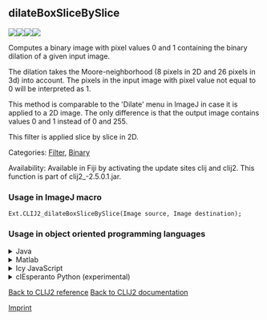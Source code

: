 ## dilateBoxSliceBySlice
<img src="images/mini_clij1_logo.png"/><img src="images/mini_clij2_logo.png"/><img src="images/mini_clijx_logo.png"/><img src="images/mini_cle_logo.png"/>

Computes a binary image with pixel values 0 and 1 containing the binary dilation of a given input image.

The dilation takes the Moore-neighborhood (8 pixels in 2D and 26 pixels in 3d) into account.
The pixels in the input image with pixel value not equal to 0 will be interpreted as 1.

This method is comparable to the 'Dilate' menu in ImageJ in case it is applied to a 2D image. The only
difference is that the output image contains values 0 and 1 instead of 0 and 255.

This filter is applied slice by slice in 2D.

Categories: [Filter](https://clij.github.io/clij2-docs/reference__filter), [Binary](https://clij.github.io/clij2-docs/reference__binary)

Availability: Available in Fiji by activating the update sites clij and clij2.
This function is part of clij2_-2.5.0.1.jar.

### Usage in ImageJ macro
```
Ext.CLIJ2_dilateBoxSliceBySlice(Image source, Image destination);
```


### Usage in object oriented programming languages



<details>

<summary>
Java
</summary>
<pre class="highlight">// init CLIJ and GPU
import net.haesleinhuepf.clij2.CLIJ2;
import net.haesleinhuepf.clij.clearcl.ClearCLBuffer;
CLIJ2 clij2 = CLIJ2.getInstance();

// get input parameters
ClearCLBuffer source = clij2.push(sourceImagePlus);
destination = clij2.create(source);
</pre>

<pre class="highlight">
// Execute operation on GPU
clij2.dilateBoxSliceBySlice(source, destination);
</pre>

<pre class="highlight">
// show result
destinationImagePlus = clij2.pull(destination);
destinationImagePlus.show();

// cleanup memory on GPU
clij2.release(source);
clij2.release(destination);
</pre>

</details>



<details>

<summary>
Matlab
</summary>
<pre class="highlight">% init CLIJ and GPU
clij2 = init_clatlab();

% get input parameters
source = clij2.pushMat(source_matrix);
destination = clij2.create(source);
</pre>

<pre class="highlight">
% Execute operation on GPU
clij2.dilateBoxSliceBySlice(source, destination);
</pre>

<pre class="highlight">
% show result
destination = clij2.pullMat(destination)

% cleanup memory on GPU
clij2.release(source);
clij2.release(destination);
</pre>

</details>



<details>

<summary>
Icy JavaScript
</summary>
<pre class="highlight">// init CLIJ and GPU
importClass(net.haesleinhuepf.clicy.CLICY);
importClass(Packages.icy.main.Icy);

clij2 = CLICY.getInstance();

// get input parameters
source_sequence = getSequence();
source = clij2.pushSequence(source_sequence);
destination = clij2.create(source);
</pre>

<pre class="highlight">
// Execute operation on GPU
clij2.dilateBoxSliceBySlice(source, destination);
</pre>

<pre class="highlight">
// show result
destination_sequence = clij2.pullSequence(destination)
Icy.addSequence(destination_sequence);
// cleanup memory on GPU
clij2.release(source);
clij2.release(destination);
</pre>

</details>



<details>

<summary>
clEsperanto Python (experimental)
</summary>
<pre class="highlight">import pyclesperanto_prototype as cle

cle.dilate_box_slice_by_slice(source, destination)

</pre>



</details>



[Back to CLIJ2 reference](https://clij.github.io/clij2-docs/reference)
[Back to CLIJ2 documentation](https://clij.github.io/clij2-docs)

[Imprint](https://clij.github.io/imprint)
